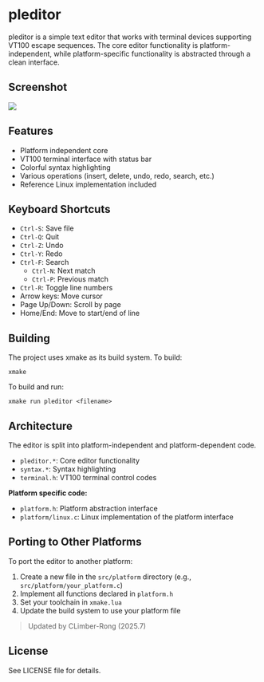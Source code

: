 # pleditor

pleditor is a simple text editor that works with terminal devices supporting VT100 escape sequences. The core editor functionality is platform-independent, while platform-specific functionality is abstracted through a clean interface.

## Screenshot

![](screenshot.png)

## Features

- Platform independent core
- VT100 terminal interface with status bar
- Colorful syntax highlighting
- Various operations (insert, delete, undo, redo, search, etc.)
- Reference Linux implementation included

## Keyboard Shortcuts

- `Ctrl-S`: Save file
- `Ctrl-Q`: Quit
- `Ctrl-Z`: Undo
- `Ctrl-Y`: Redo
- `Ctrl-F`: Search
    - `Ctrl-N`: Next match
    - `Ctrl-P`: Previous match
- `Ctrl-R`: Toggle line numbers
- Arrow keys: Move cursor
- Page Up/Down: Scroll by page
- Home/End: Move to start/end of line

## Building

The project uses xmake as its build system. To build:

```
xmake
```

To build and run:

```
xmake run pleditor <filename>
```

## Architecture

The editor is split into platform-independent and platform-dependent code.

- `pleditor.*`: Core editor functionality
- `syntax.*`: Syntax highlighting
- `terminal.h`: VT100 terminal control codes

**Platform specific code:**

- `platform.h`: Platform abstraction interface
- `platform/linux.c`: Linux implementation of the platform interface

## Porting to Other Platforms

To port the editor to another platform:

1. Create a new file in the `src/platform` directory (e.g., `src/platform/your_platform.c`)
2. Implement all functions declared in `platform.h`
3. Set your toolchain in `xmake.lua`
4. Update the build system to use your platform file

> Updated by CLimber-Rong (2025.7)

## License

See LICENSE file for details.

